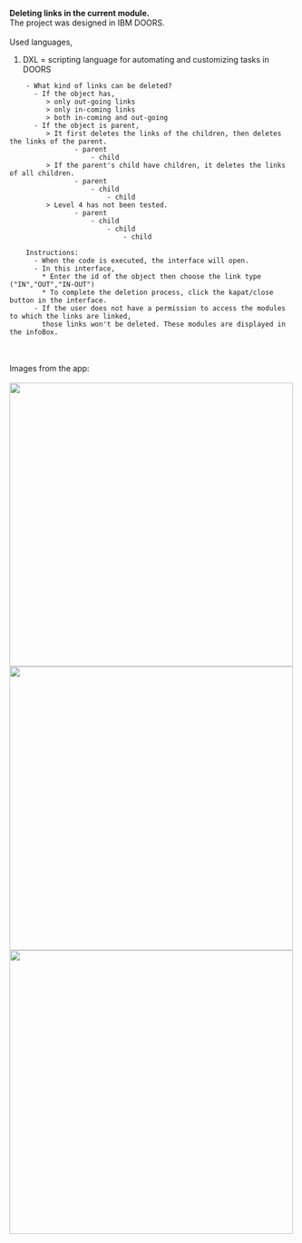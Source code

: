 
 <b>Deleting links in the current module.</b><br>
 The project was designed in IBM DOORS.<br><br>
 Used languages,
   <ol>
      <li>DXL = scripting language for automating and customizing tasks in DOORS </li>
   </ol>
     
        - What kind of links can be deleted?
          - If the object has,
             > only out-going links
             > only in-coming links 
             > both in-coming and out-going
          - If the object is parent, 
             > It first deletes the links of the children, then deletes the links of the parent.
                    - parent
                        - child
             > If the parent's child have children, it deletes the links of all children. 
                    - parent
                        - child
                            - child 
             > Level 4 has not been tested.
                    - parent
                        - child
                            - child
                                - child
 
        Instructions: 
          - When the code is executed, the interface will open.
          - In this interface, 
            * Enter the id of the object then choose the link type ("IN","OUT","IN-OUT")
            * To complete the deletion process, click the kapat/close button in the interface.
          - If the user does not have a permission to access the modules to which the links are linked,
            those links won't be deleted. These modules are displayed in the infoBox.

<br>
<br>
 Images from the app:
 <br>
 <br>
<img src="https://github.com/user-attachments/assets/0f401093-4245-43db-a06f-3906adf84408" width=500px/><br>
<img src="https://github.com/user-attachments/assets/66428a43-7722-46ad-a2a4-40b1f2b974ab" width=500px/><br>
<img src="https://github.com/user-attachments/assets/de8b85e9-1b96-47d9-b9fb-521e68fc8c0a" width=500px/><br>



